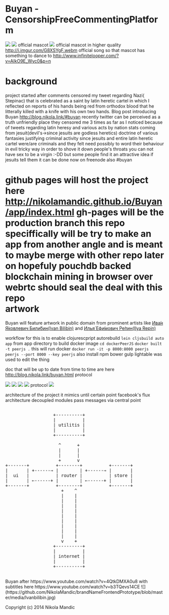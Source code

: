 # Buyan - CensorshipFreeCommentingPlatform
![](https://github.com/NikolaMandic/brandNameFrontendPrototype/blob/master/media/gr7dex10.gif)
![](https://github.com/NikolaMandic/Buyan/blob/master/media/a8d3d362bb2a50296a5d813f3c686e50.gif)
official mascot
![](https://github.com/NikolaMandic/brandNameFrontendPrototype/blob/master/media/250px-Ivan_Bilibin_126.gif)
official mascot in higher quality
http://i.imgur.com/G8XSYgF.webm
official song so that mascot has something to dance to
http://www.infinitelooper.com/?v=AIkO9E_Wyc0&p=n
# background
project started after comments censored my tweet regarding Nazi( Stepinac) that is celebrated as a saint by latin heretic cartel in which I reflected on reports of his hands being red from orthodox blood that he litterally killed with a knife with his own two hands. Blog post introducing Buyan http://blog.nikola.link/#buyan
recently twitter can be perceived as a truth unfriendly place they censored me 3 times as far as I noticed
because of tweets regarding latin heresy and various acts by nation stats coming from jesuit(devil's->since jesuits are godless heretics) doctrine of various fantasies justifying criminal activity
since jesuits and entire latin heretic cartel were/are criminals and they felt need possibly to word their behaviour in evil tricky way in order to shove it down people's throats
you can not have sex to be a virgin :-DD
but some people find it an attractive idea if jesuits tell them it can be done
now on freenode also #buyan

github pages will host the project here
http://nikolamandic.github.io/Buyan/app/index.html
gh-pages will be the production branch
this repo speciffically will be try to make an app from another angle and is meant to maybe merge with other repo later on
hopefuly pouchdb backed blockchain mining in browser over webrtc should seal the deal with this repo
<br/>
artwork
==========
Buyan will feature artwork in public domain from prominent artists like <a href="https://en.wikipedia.org/wiki/Ivan_Bilibin">Ива́н Я́ковлевич Били́бин(Ivan Bilibin)</a> and <a href="https://en.wikipedia.org/wiki/Ilya_Repin">Илья́ Ефи́мович Ре́пин(Ilya Repin)</a>
<br/>

workflow for this is
to enable clojurescpript autorebuild
`lein cljsbuild auto app` from app directory
to build docker image
`cd dockerPeerJS`
`docker built -t peerjs .`
this will run docker
`docker run -it -p 8000:8000 peerjs  peerjs --port 8000 --key peerjs`
also install npm bower gulp
lightable was used to edit the thing

doc that will be up to date from time to time are here
http://blog.nikola.link/buyan.html
protocol

![](https://github.com/NikolaMandic/brandNameFrontendPrototype/blob/master/media/cdraw.png)
![](https://github.com/NikolaMandic/brandNameFrontendPrototype/blob/master/media/getblock.png)
![](https://github.com/NikolaMandic/brandNameFrontendPrototype/blob/master/media/syncChain.png)
![](https://github.com/NikolaMandic/brandNameFrontendPrototype/blob/master/media/broadcast.png)
protocol
![](https://github.com/NikolaMandic/brandNameFrontendPrototype/blob/master/media/protocol.png)



architecture of the project
it mimics until certain point facebook's flux architecture
decoupled modules pass messages via central point
<pre>

                  +----------+
                  |          |
                  | utilitis |
                  |          |
                  +----------+

                    ^      +
                    |      |
                    |      |
                    +      v
+-------+          +--------+          +-------+
|       | +------⇒ |        | +------⇒ |       |
|  ui   |          | router |          | store |
|       | ⇐------+ |        | ⇐------+ |       |
+-------+          +--------+          +-------+
                     +    ^
                     |    |
                     |    |
                     |    |
                     |    |
                     |    |
                     |    |
                     |    |
                     |    |
                     |    |
                     v    +
                  +----------+
                  |          |
                  | internet |
                  |          |
                  +----------+
</pre>
<br/>
Buyan after
https://www.youtube.com/watch?v=4QtkDMXA0u8
with subtitles here https://www.youtube.com/watch?v=b3TQevs14CE
![](https://github.com/NikolaMandic/brandNameFrontendPrototype/blob/master/media/Ivanbilibin.jpg)

<br/>

Copyright (c) 2014 Nikola Mandic
